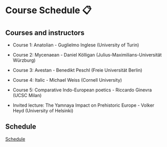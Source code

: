 # Course Schedule 📋

## Courses and instructors 

- Course 1: Anatolian - Guglielmo Inglese (University of Turin)
- Course 2: Mycenaean - Daniel Kölligan (Julius-Maximilians-Universität Würzburg)
- Course 3: Avestan - Benedikt Peschl (Freie Universität Berlin)
- Course 4: Italic - Michael Weiss (Cornell University)
- Course 5: Comparative Indo-European poetics - Riccardo Ginevra (UCSC Milan)
  
- Invited lecture: The Yamnaya Impact on Prehistoric Europe - Volker Heyd (University of Helsinki)

## Schedule

[Schedule](schedule.png)
